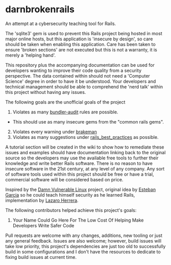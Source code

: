 # darnbrokenrails
An attempt at a cybersecurity teaching tool for Rails.

The 'sqlite3' gem is used to prevent this Rails project being hosted in most major online hosts, but this application is 'insecure by design', so care should be taken when enabling this application. Care has been taken to ensure 'broken sections' are not executed but this is not a warranty, it is merely a 'helping hand'.

This repository plus the accompanying documentation can be used for developers wanting to improve their code quality from a security perspective. The data contained within should not need a 'Computer Science' degree in order to have it be understood. Your developers and technical management should be able to comprehend the 'nerd talk' within this project without having any issues.

The following goals are the unofficial goals of the project
1. Violates as many [bundler-audit](https://github.com/rubysec/bundler-audit) rules are possible.
  * This should use as many insecure gems from the "common rails gems".
2. Violates every warning under [brakeman](https://github.com/presidentbeef/brakeman)
3. Violates as many suggestions under [rails_best_practices](https://rails-bestpractices.com/) as possible.

A tutorial section will be created in the wiki to show how to remediate these issues and examples should have documentation linking back to the original source so the developers may use the available free tools to further their knowledge and write better Rails software. There is no reason to have insecure software in the 21st century, at any level of any company. Any sort of software tools used within this project should be free or have a trial, commercial software will be considered based on price.

Inspired by the [Damn Vulnerable Linux](https://distrowatch.com/table.php?distribution=dvl) project, original idea by [Esteban Garcia](https://www.linkedin.com/in/esteban-garcia-306468101/) so he could teach himself security as he learned Rails, implementation by [Lazaro Herrera](https://www.linkedin.com/in/lazaroherrera/). 

The following contributors helped achieve this project's goals:
1) Your Name Could Go Here For The Low Cost Of Helping Make Developers Write Safer Code

Pull requests are welcome with any changes, additions, new tooling or just any general feedback. Issues are also welcome; however, build issues will take low priority, this project's dependencies are just too old to successfully build in some configurations and I don't have the resources to dedicate to fixing build issues at current time.
